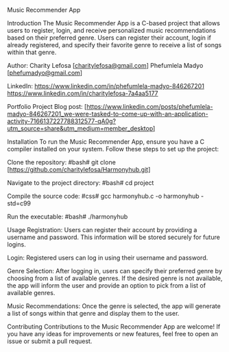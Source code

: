 Music Recommender App

Introduction
The Music Recommender App is a C-based project that allows users to register, login, and receive personalized music recommendations based on their preferred genre. Users can register their account, login if already registered, and specify their favorite genre to receive a list of songs within that genre.

Author: Charity Lefosa [charitylefosa@gmail.com]
        Phefumlela Madyo [phefumadyo@gmail.com]

LinkedIn: https://www.linkedin.com/in/phefumlela-madyo-846267201
          https://www.linkedin.com/in/charitylefosa-7a4aa5177

Portfolio Project Blog post: [https://www.linkedin.com/posts/phefumlela-madyo-846267201_we-were-tasked-to-come-up-with-an-application-activity-7166137227788312577-qA0g?utm_source=share&utm_medium=member_desktop]

Installation
To run the Music Recommender App, ensure you have a C compiler installed on your system. Follow these steps to set up the project:

Clone the repository:
#bash#
git clone [https://github.com/charitylefosa/Harmonyhub.git]

Navigate to the project directory:
#bash#
cd project

Compile the source code:
#css#
gcc harmonyhub.c -o harmonyhub -std=c99

Run the executable:
#bash#
./harmonyhub

Usage
Registration: Users can register their account by providing a username and password. This information will be stored securely for future logins.

Login: Registered users can log in using their username and password.

Genre Selection: After logging in, users can specify their preferred genre by choosing from a list of available genres. If the desired genre is not available, the app will inform the user and provide an option to pick from a list of available genres.

Music Recommendations: Once the genre is selected, the app will generate a list of songs within that genre and display them to the user.


Contributing
Contributions to the Music Recommender App are welcome! If you have any ideas for improvements or new features, feel free to open an issue or submit a pull request.
